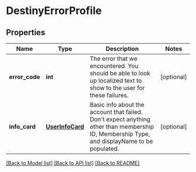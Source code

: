 # DestinyErrorProfile

## Properties
Name | Type | Description | Notes
------------ | ------------- | ------------- | -------------
**error_code** | **int** | The error that we encountered. You should be able to look up localized text to show to the user for these failures. | [optional] 
**info_card** | [**UserInfoCard**](UserInfoCard.md) | Basic info about the account that failed. Don&#39;t expect anything other than membership ID, Membership Type, and displayName to be populated. | [optional] 

[[Back to Model list]](../README.md#documentation-for-models) [[Back to API list]](../README.md#documentation-for-api-endpoints) [[Back to README]](../README.md)


